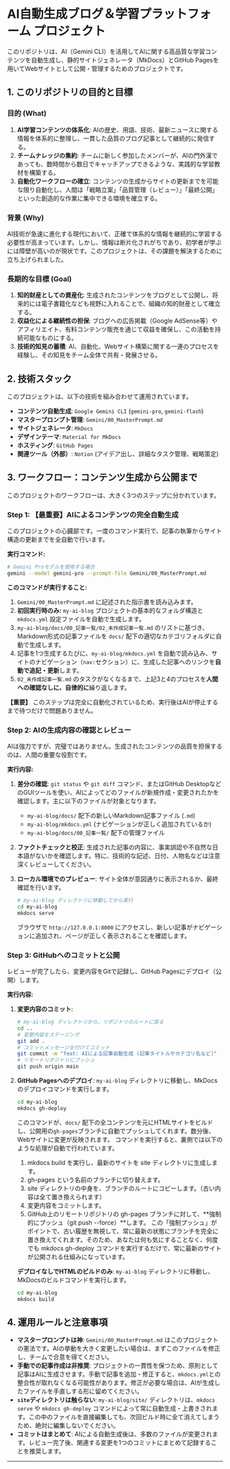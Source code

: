 # AI自動生成ブログ＆学習プラットフォーム プロジェクト

このリポジトリは、AI（Gemini CLI）を活用してAIに関する高品質な学習コンテンツを自動生成し、静的サイトジェネレータ（MkDocs）とGitHub Pagesを用いてWebサイトとして公開・管理するためのプロジェクトです。

## 1. このリポジトリの目的と目標

### 目的 (What)

1.  **AI学習コンテンツの体系化**: AIの歴史、用語、技術、最新ニュースに関する情報を体系的に整理し、一貫した品質のブログ記事として継続的に発信する。
2.  **チームナレッジの集約**: チームに新しく参加したメンバーが、AIの門外漢であっても、数時間から数日でキャッチアップできるような、実践的な学習教材を構築する。
3.  **自動化ワークフローの確立**: コンテンツの生成からサイトの更新までを可能な限り自動化し、人間は「戦略立案」「品質管理（レビュー）」「最終公開」といった創造的な作業に集中できる環境を確立する。

### 背景 (Why)

AI技術が急速に進化する現代において、正確で体系的な情報を継続的に学習する必要性が高まっています。しかし、情報は断片化されがちであり、初学者が学ぶには障壁が高いのが現状です。このプロジェクトは、その課題を解決するために立ち上げられました。

### 長期的な目標 (Goal)

1.  **知的財産としての資産化**: 生成されたコンテンツをブログとして公開し、将来的には電子書籍化なども視野に入れることで、組織の知的財産として確立する。
2.  **収益化による継続性の担保**: ブログへの広告掲載（Google AdSense等）やアフィリエイト、有料コンテンツ販売を通じて収益を確保し、この活動を持続可能なものにする。
3.  **技術的知見の蓄積**: AI、自動化、Webサイト構築に関する一連のプロセスを経験し、その知見をチーム全体で共有・発展させる。

## 2. 技術スタック

このプロジェクトは、以下の技術を組み合わせて運用されています。

- **コンテンツ自動生成**: `Google Gemini CLI` (`gemini-pro`, `gemini-flash`)
- **マスタープロンプト管理**: `Gemini/00_MasterPrompt.md`
- **サイトジェネレータ**: `MkDocs`
- **デザインテーマ**: `Material for MkDocs`
- **ホスティング**: `GitHub Pages`
- **関連ツール（外部）**: `Notion` (アイデア出し、詳細なタスク管理、戦略策定)

## 3. ワークフロー：コンテンツ生成から公開まで

このプロジェクトのワークフローは、大きく3つのステップに分かれています。

### Step 1: 【最重要】AIによるコンテンツの完全自動生成

このプロジェクトの心臓部です。一度のコマンド実行で、記事の執筆からサイト構造の更新までを全自動で行います。

**実行コマンド:**
```bash
# Gemini Proモデルを使用する場合
gemini --model gemini-pro --prompt-file Gemini/00_MasterPrompt.md
```

**このコマンドが実行すること:**

1.  `Gemini/00_MasterPrompt.md` に記述された指示書を読み込みます。
2.  **初回実行時のみ:** `my-ai-blog` プロジェクトの基本的なフォルダ構造と `mkdocs.yml` 設定ファイルを自動で生成します。
3.  `my-ai-blog/docs/00_記事一覧/02_未作成記事一覧.md` のリストに基づき、Markdown形式の記事ファイルを `docs/` 配下の適切なカテゴリフォルダに自動で生成します。
4.  記事を1つ生成するたびに、`my-ai-blog/mkdocs.yml` を自動で読み込み、サイトのナビゲーション（`nav:`セクション）に、生成した記事へのリンクを**自動で追記・更新**します。
5.  `02_未作成記事一覧.md` のタスクがなくなるまで、上記3と4のプロセスを**人間への確認なしに、自律的に**繰り返します。

**【重要】** このステップは完全に自動化されているため、実行後はAIが停止するまで待つだけで問題ありません。

### Step 2: AIの生成内容の確認とレビュー

AIは強力ですが、完璧ではありません。生成されたコンテンツの品質を担保するのは、人間の重要な役割です。

**実行内容:**

1.  **差分の確認**: `git status` や `git diff` コマンド、またはGitHub DesktopなどのGUIツールを使い、AIによってどのファイルが新規作成・変更されたかを確認します。主に以下のファイルが対象となります。
    *   `my-ai-blog/docs/` 配下の新しいMarkdown記事ファイル (`.md`)
    *   `my-ai-blog/mkdocs.yml` (ナビゲーションが正しく追加されているか)
    *   `my-ai-blog/docs/00_記事一覧/` 配下の管理ファイル

2.  **ファクトチェックと校正**: 生成された記事の内容に、事実誤認や不自然な日本語がないかを確認します。特に、技術的な記述、日付、人物名などは注意深くレビューしてください。

3.  **ローカル環境でのプレビュー**: サイト全体が意図通りに表示されるか、最終確認を行います。
    ```bash
    # my-ai-blog ディレクトリに移動してから実行
    cd my-ai-blog
    mkdocs serve
    ```
    ブラウザで `http://127.0.0.1:8000` にアクセスし、新しい記事がナビゲーションに追加され、ページが正しく表示されることを確認します。

### Step 3: GitHubへのコミットと公開

レビューが完了したら、変更内容をGitで記録し、GitHub Pagesにデプロイ（公開）します。

**実行内容:**

1.  **変更内容のコミット**:
    ```bash
    # my-ai-blog ディレクトリから、リポジトリのルートに戻る
    cd ..
    # 変更内容をステージング
    git add .
    # コミットメッセージを付けてコミット
    git commit -m "feat: AIによる記事自動生成 (記事タイトルやカテゴリ名など)"
    # リモートリポジトリにプッシュ
    git push origin main
    ```

2.  **GitHub Pagesへのデプロイ**:
    `my-ai-blog` ディレクトリに移動し、MkDocsのデプロイコマンドを実行します。
    ```bash
    cd my-ai-blog
    mkdocs gh-deploy
    ```
    このコマンドが、`docs/` 配下の全コンテンツを元にHTMLサイトをビルドし、公開用の`gh-pages`ブランチに自動でプッシュしてくれます。数分後、Webサイトに変更が反映されます。
    コマンドを実行すると、裏側では以下のような処理が自動で行われています。
    1. mkdocs build を実行し、最新のサイトを site ディレクトリに生成します。
    2. gh-pages という名前のブランチに切り替えます。
    3. site ディレクトリの中身を、ブランチのルートにコピーします。（古い内容は全て置き換えられます）
    4. 変更内容をコミットします。
    5. GitHub上のリモートリポジトリの gh-pages ブランチに対して、**強制的にプッシュ（git push --force）**します。
    この「強制プッシュ」がポイントで、古い履歴を無視して、常に最新の状態にブランチを完全に置き換えてくれます。そのため、あなたは何も気にすることなく、何度でも mkdocs gh-deploy コマンドを実行するだけで、常に最新のサイトが公開される仕組みになっています。

    **デプロイなしでHTMLのビルドのみ**:
    `my-ai-blog` ディレクトリに移動し、MkDocsのビルドコマンドを実行します。
    ```bash
    cd my-ai-blog
    mkdocs build
    ```

## 4. 運用ルールと注意事項

- **マスタープロンプトは神**: `Gemini/00_MasterPrompt.md` はこのプロジェクトの憲法です。AIの挙動を大きく変更したい場合は、まずこのファイルを修正し、チームで合意を得てください。
- **手動での記事作成は非推奨**: プロジェクトの一貫性を保つため、原則として記事はAIに生成させます。手動で記事を追加・修正すると、`mkdocs.yml`との整合性が取れなくなる可能性があります。修正が必要な場合は、AIが生成したファイルを手直しする形に留めてください。
- **`site`ディレクトリは触らない**: `my-ai-blog/site/` ディレクトリは、`mkdocs serve` や `mkdocs gh-deploy` コマンドによって常に自動生成・上書きされます。この中のファイルを直接編集しても、次回ビルド時に全て消えてしまうため、絶対に編集しないでください。
- **コミットはまとめて**: AIによる自動生成後は、多数のファイルが変更されます。レビュー完了後、関連する変更を1つのコミットにまとめて記録することを推奨します。

---